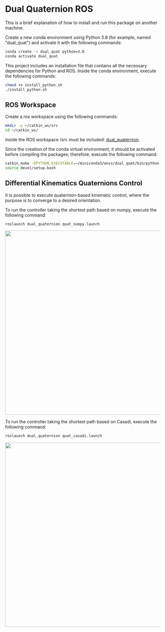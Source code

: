 # Dual Quaternion ROS

This is a brief explanation of how to install and run this package on another machine.

Create a new conda environment using Python 3.8 (for example, named "dual_quat") and activate it with the following commands:

```bash
conda create -n dual_quat python=3.8
conda activate dual_quat
```
This project includes an installation file that contains all the necessary dependencies for Python and ROS. Inside the conda environment, execute the following commands:

```bash
chmod +x install_python.sh
./install_python.sh
```

## ROS Workspace

Create a ros workspace using the following commands:
```bash
mkdir -p ~/catkin_ws/src
cd ~/catkin_ws/
```
Inside the ROS workspace /src must be included:
[dual_quaternion](https://github.com/lfrecalde1/dual_quaternion).

Since the creation of the conda virtual environment, it should be activated before compiling the packages; therefore, execute the following command:

```bash
catkin_make -DPYTHON_EXECUTABLE=~/miniconda3/envs/dual_quat/bin/python
source devel/setup.bash
```
## Differential Kinematics Quaternions Control

It is possible to execute quaternion-based kinematic control, where the purpose is to converge to a desired orientation.

To run the controller taking the shortest path based on numpy, execute the following command:


```bash
roslaunch dual_quaternion quat_numpy.launch
```

<p float="left">
    <img src="videos/trajectory_kine.gif" width="600"  />
 </p>

To run the controller taking the shortest path based on Casadi, execute the following command:


```bash
roslaunch dual_quaternion quat_casadi.launch
```

<p float="left">
    <img src="videos/trajectory_kine.gif" width="600"  />
 </p>